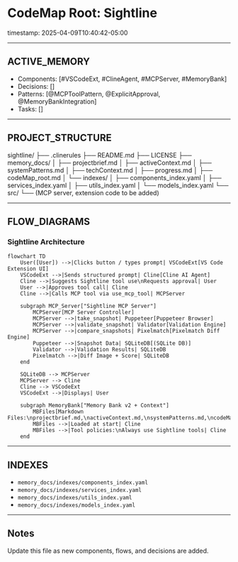 # CodeMap Root: Sightline
timestamp: 2025-04-09T10:40:42-05:00

---

## ACTIVE_MEMORY
- Components: [#VSCodeExt, #ClineAgent, #MCPServer, #MemoryBank]
- Decisions: []
- Patterns: [@MCPToolPattern, @ExplicitApproval, @MemoryBankIntegration]
- Tasks: []

---

## PROJECT_STRUCTURE
sightline/
├── .clinerules
├── README.md
├── LICENSE
├── memory_docs/
│   ├── projectbrief.md
│   ├── activeContext.md
│   ├── systemPatterns.md
│   ├── techContext.md
│   ├── progress.md
│   ├── codeMap_root.md
│   └── indexes/
│       ├── components_index.yaml
│       ├── services_index.yaml
│       ├── utils_index.yaml
│       └── models_index.yaml
└── src/
    └── (MCP server, extension code to be added)

---

## FLOW_DIAGRAMS

### Sightline Architecture
```mermaid
flowchart TD
    User([User]) -->|Clicks button / types prompt| VSCodeExt[VS Code Extension UI]
    VSCodeExt -->|Sends structured prompt| Cline[Cline AI Agent]
    Cline -->|Suggests Sightline tool use\nRequests approval| User
    User -->|Approves tool call| Cline
    Cline -->|Calls MCP tool via use_mcp_tool| MCPServer

    subgraph MCP_Server["Sightline MCP Server"]
        MCPServer[MCP Server Controller]
        MCPServer -->|take_snapshot| Puppeteer[Puppeteer Browser]
        MCPServer -->|validate_snapshot| Validator[Validation Engine]
        MCPServer -->|compare_snapshots| Pixelmatch[Pixelmatch Diff Engine]
        Puppeteer -->|Snapshot Data| SQLiteDB[(SQLite DB)]
        Validator -->|Validation Results| SQLiteDB
        Pixelmatch -->|Diff Image + Score| SQLiteDB
    end

    SQLiteDB --> MCPServer
    MCPServer --> Cline
    Cline --> VSCodeExt
    VSCodeExt -->|Displays| User

    subgraph MemoryBank["Memory Bank v2 + Context"]
        MBFiles[Markdown Files:\nprojectbrief.md,\nactiveContext.md,\nsystemPatterns.md,\ncodeMap_root.md,\nindexes/*.yaml,\n.clinerules]
        MBFiles -->|Loaded at start| Cline
        MBFiles -->|Tool policies:\nAlways use Sightline tools| Cline
    end
```

---

## INDEXES
- `memory_docs/indexes/components_index.yaml`
- `memory_docs/indexes/services_index.yaml`
- `memory_docs/indexes/utils_index.yaml`
- `memory_docs/indexes/models_index.yaml`

---

## Notes
Update this file as new components, flows, and decisions are added.
